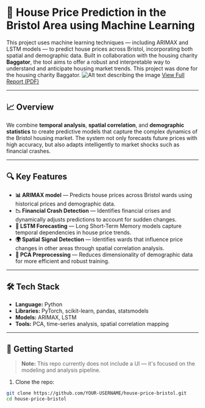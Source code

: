 # 🏡 House Price Prediction in the Bristol Area using Machine Learning

This project uses machine learning techniques — including ARIMAX and LSTM models — to predict house prices across Bristol, incorporating both spatial and demographic data. Built in collaboration with the housing charity **Baggator**, the tool aims to offer a robust and interpretable way to understand and anticipate housing market trends.
This project was done for the housing charity Baggator.
![Alt text describing the image](Screen)
[View Full Report (PDF)](MDM3_House_Prices.pdf)

---

## 📈 Overview

We combine **temporal analysis**, **spatial correlation**, and **demographic statistics** to create predictive models that capture the complex dynamics of the Bristol housing market. The system not only forecasts future prices with high accuracy, but also adapts intelligently to market shocks such as financial crashes.

---

## 🔍 Key Features

- **📊 ARIMAX model** — Predicts house prices across Bristol wards using historical prices and demographic data.
- **📉 Financial Crash Detection** — Identifies financial crises and dynamically adjusts predictions to account for sudden changes.
- **🧠 LSTM Forecasting** — Long Short-Term Memory models capture temporal dependencies in house price trends.
- **🌍 Spatial Signal Detection** — Identifies wards that influence price changes in other areas through spatial correlation analysis.
- **🔬 PCA Preprocessing** — Reduces dimensionality of demographic data for more efficient and robust training.

---

## 🛠 Tech Stack

- **Language:** Python
- **Libraries:** PyTorch, scikit-learn, pandas, statsmodels
- **Models:** ARIMAX, LSTM
- **Tools:** PCA, time-series analysis, spatial correlation mapping

---

## 🚀 Getting Started

> **Note:** This repo currently does not include a UI — it's focused on the modeling and analysis pipeline.

1. Clone the repo:
```bash
git clone https://github.com/YOUR-USERNAME/house-price-bristol.git
cd house-price-bristol
